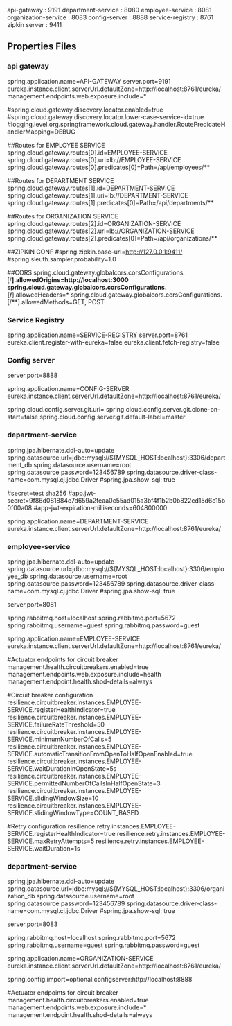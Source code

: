 api-gateway : 9191
department-service : 8080
employee-service : 8081
organization-service : 8083
config-server : 8888
service-registry : 8761
zipkin server : 9411


## Properties Files
### api gateway
spring.application.name=API-GATEWAY
server.port=9191
eureka.instance.client.serverUrl.defaultZone=http://localhost:8761/eureka/
management.endpoints.web.exposure.include=*


#spring.cloud.gateway.discovery.locator.enabled=true
#spring.cloud.gateway.discovery.locator.lower-case-service-id=true
#logging.level.org.springframework.cloud.gateway.handler.RoutePredicateHandlerMapping=DEBUG


##Routes for EMPLOYEE SERVICE
spring.cloud.gateway.routes[0].id=EMPLOYEE-SERVICE
spring.cloud.gateway.routes[0].uri=lb://EMPLOYEE-SERVICE
spring.cloud.gateway.routes[0].predicates[0]=Path=/api/employees/**

##Routes for DEPARTMENT SERVICE
spring.cloud.gateway.routes[1].id=DEPARTMENT-SERVICE
spring.cloud.gateway.routes[1].uri=lb://DEPARTMENT-SERVICE
spring.cloud.gateway.routes[1].predicates[0]=Path=/api/departments/**

##Routes for ORGANIZATION SERVICE
spring.cloud.gateway.routes[2].id=ORGANIZATION-SERVICE
spring.cloud.gateway.routes[2].uri=lb://ORGANIZATION-SERVICE
spring.cloud.gateway.routes[2].predicates[0]=Path=/api/organizations/**


##ZIPKIN CONF
#spring.zipkin.base-url=http://127.0.0.1:9411/
#spring.sleuth.sampler.probability=1.0


##CORS
spring.cloud.gateway.globalcors.corsConfigurations.[/**].allowedOrigins=http://localhost:3000
spring.cloud.gateway.globalcors.corsConfigurations.[/**].allowedHeaders=*
spring.cloud.gateway.globalcors.corsConfigurations.[/**].allowedMethods=GET, POST


### Service Registry
spring.application.name=SERVICE-REGISTRY
server.port=8761
eureka.client.register-with-eureka=false
eureka.client.fetch-registry=false

### Config server
server.port=8888

spring.application.name=CONFIG-SERVER
eureka.instance.client.serverUrl.defaultZone=http://localhost:8761/eureka/


spring.cloud.config.server.git.uri=
spring.cloud.config.server.git.clone-on-start=false
spring.cloud.config.server.git.default-label=master

### department-service
spring.jpa.hibernate.ddl-auto=update
spring.datasource.url=jdbc:mysql://${MYSQL_HOST:localhost}:3306/department_db
spring.datasource.username=root
spring.datasource.password=123456789
spring.datasource.driver-class-name=com.mysql.cj.jdbc.Driver
#spring.jpa.show-sql: true

#secret=test sha256
#app.jwt-secret=9f86d081884c7d659a2feaa0c55ad015a3bf4f1b2b0b822cd15d6c15b0f00a08
#app-jwt-expiration-milliseconds=604800000

spring.application.name=DEPARTMENT-SERVICE
eureka.instance.client.serverUrl.defaultZone=http://localhost:8761/eureka/


### employee-service
spring.jpa.hibernate.ddl-auto=update
spring.datasource.url=jdbc:mysql://${MYSQL_HOST:localhost}:3306/employee_db
spring.datasource.username=root
spring.datasource.password=123456789
spring.datasource.driver-class-name=com.mysql.cj.jdbc.Driver
#spring.jpa.show-sql: true

server.port=8081


spring.rabbitmq.host=localhost
spring.rabbitmq.port=5672
spring.rabbitmq.username=guest
spring.rabbitmq.password=guest



spring.application.name=EMPLOYEE-SERVICE
eureka.instance.client.serverUrl.defaultZone=http://localhost:8761/eureka/


#Actuator endpoints for circuit breaker
management.health.circuitbreakers.enabled=true
management.endpoints.web.exposure.include=health
management.endpoint.health.shod-details=always

#Circuit breaker configuration
resilience.circuitbreaker.instances.EMPLOYEE-SERVICE.registerHealthIndicator=true
resilience.circuitbreaker.instances.EMPLOYEE-SERVICE.failureRateThreshold=50
resilience.circuitbreaker.instances.EMPLOYEE-SERVICE.minimumNumberOfCalls=5
resilience.circuitbreaker.instances.EMPLOYEE-SERVICE.automaticTransitionFromOpenToHalfOpenEnabled=true
resilience.circuitbreaker.instances.EMPLOYEE-SERVICE.waitDurationInOpenState=5s
resilience.circuitbreaker.instances.EMPLOYEE-SERVICE.permittedNumberOfCallsInHalfOpenState=3
resilience.circuitbreaker.instances.EMPLOYEE-SERVICE.slidingWindowSize=10
resilience.circuitbreaker.instances.EMPLOYEE-SERVICE.slidingWindowType=COUNT_BASED

#Retry configuration
resilience.retry.instances.EMPLOYEE-SERVICE.registerHealthIndicator=true
resilience.retry.instances.EMPLOYEE-SERVICE.maxRetryAttempts=5
resilience.retry.instances.EMPLOYEE-SERVICE.waitDuration=1s

### department-service
spring.jpa.hibernate.ddl-auto=update
spring.datasource.url=jdbc:mysql://${MYSQL_HOST:localhost}:3306/organization_db
spring.datasource.username=root
spring.datasource.password=123456789
spring.datasource.driver-class-name=com.mysql.cj.jdbc.Driver
#spring.jpa.show-sql: true

server.port=8083

spring.rabbitmq.host=localhost
spring.rabbitmq.port=5672
spring.rabbitmq.username=guest
spring.rabbitmq.password=guest


spring.application.name=ORGANIZATION-SERVICE
eureka.instance.client.serverUrl.defaultZone=http://localhost:8761/eureka/

spring.config.import=optional:configserver:http://localhost:8888


#Actuator endpoints for circuit breaker
management.health.circuitbreakers.enabled=true
management.endpoints.web.exposure.include=*
management.endpoint.health.shod-details=always

